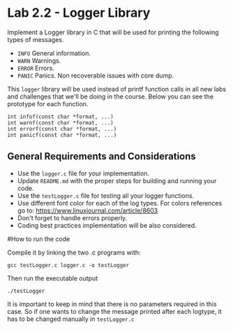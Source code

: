 # Lab 2.2 - Logger Library
Implement a Logger library in C that will be used for printing the following types of messages.

- ```INFO``` General information.
- ```WARN``` Warnings.
- ```ERROR``` Errors.
- ```PANIC``` Panics. Non recoverable issues with core dump.

This ```logger``` library will be used instead of printf function calls in all new labs and challenges that we'll be doing in the course. Below you can see the prototype for each function.

```
int infof(const char *format, ...)
int warnf(const char *format, ...)
int errorf(const char *format, ...)
int panicf(const char *format, ...)
```
## General Requirements and Considerations
- Use the ```logger.c``` file for your implementation.
- Update ```README.md``` with the proper steps for building and running your code.
- Use the ```testLogger.c``` file for testing all your logger functions.
- Use different font color for each of the log types. For colors references go to: https://www.linuxjournal.com/article/8603
- Don't forget to handle errors properly.
- Coding best practices implementation will be also considered.

#How to run the code

Compile it by linking the two .c programs with:

```
gcc testLogger.c logger.c -o testLogger
```
Then run the executable output
```
./testLogger
```
It is important to keep in mind that there is no parameters required in this case. So if one wants to change the message printed 
after each logtype, it has to be changed manually in ```testLogger.c```
